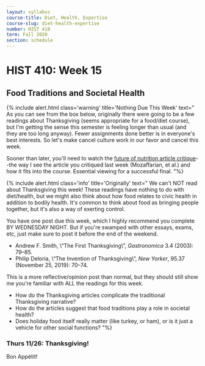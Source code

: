 ```yaml
---
layout: syllabus
course-title: Diet, Health, Expertise
course-slug: diet-health-expertise
number: HIST 410
term: Fall 2020
section: schedule
---
```


# HIST 410: Week 15

## Food Traditions and Societal Health
{% include alert.html class='warning' title='Nothing Due This Week' text="
As you can see from the box below, originally there were going to be a few readings about Thanksgiving (seems appropriate for a food/diet course), but I'm getting the sense this semester is feeling longer than usual (and they are too long anyway). Fewer assignments done better is in everyone's best interests. So let's make cancel culture work in our favor and cancel this week.

Sooner than later, you'll need to watch the [future of nutrition article critique](https://youtu.be/xfKv2uNLbp8)--the way I see the article you critiqued last week (Mozaffarian, et al.) and how it fits into the course. Essential viewing for a successful final.
"%}


{% include alert.html class='info' title='Originally' text="
We can't NOT read about Thanksgiving this week! These readings have nothing to do with diet/health, but we might also think about how food relates to civic health in addition to bodily health. It's common to think about food as bringing people together, but it's also a way of exerting control.

You have one post due this week, which I highly recommend you complete BY WEDNESDAY NIGHT. But if you're swamped with other essays, exams, etc, just make sure to post it before the end of the weekend.

- Andrew F. Smith, \“The First Thanksgiving\”, _Gastronomica_ 3.4 (2003): 79–85.
- Philip Deloria, \“The Invention of Thanksgiving\”, _New Yorker_, 95.37 (November 25, 2019): 70–74.


This is a more reflective/opinion post than normal, but they should still show me you're familiar with ALL the readings for this week.
- How do the Thanksgiving articles complicate the traditional Thanksgiving narrative?
- How do the articles suggest that food traditions play a role in societal health?
- Does holiday food itself really matter (like turkey, or ham), or is it just a vehicle for other social functions?
"%}



### Thurs 11/26: Thanksgiving!
Bon Appétit!
